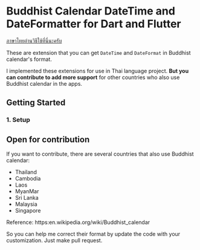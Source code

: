 # Buddhist Calendar DateTime and DateFormatter for Dart and Flutter

[ภาษาไทยอ่านวิธีใช้ที่นี่นะครับ]()

These are extension that you can get `DateTime` and `DateFormat` in Buddhist calendar's format. 

I implemented these extensions for use in Thai language project. **But you can contribute to add more support** for other countries who also use Buddhist calendar in the apps.

## Getting Started

### 1. Setup 



## Open for contribution

If you want to contribute, there are several countries that also use Buddhist calendar:
          
- Thailand
- Cambodia
- Laos
- MyanMar
- Sri Lanka
- Malaysia
- Singapore

Reference: https:en.wikipedia.org/wiki/Buddhist_calendar

So you can help me correct their format by update the code with your customization. Just make pull request.



